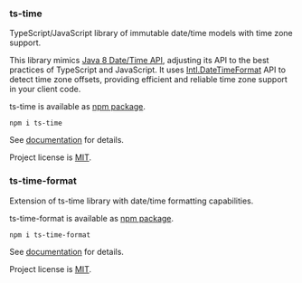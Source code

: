 ### ts-time

TypeScript/JavaScript library of immutable date/time models with time zone support.

This library mimics [Java 8 Date/Time API](https://www.baeldung.com/java-8-date-time-intro),
adjusting its API to the best practices of TypeScript and JavaScript. It uses
[Intl.DateTimeFormat](https://developer.mozilla.org/en-US/docs/Web/JavaScript/Reference/Global_Objects/DateTimeFormat)
API to detect time zone offsets, providing efficient and reliable time zone support in your client code.

ts-time is available as [npm package](https://www.npmjs.com/package/ts-time).

    npm i ts-time

See [documentation](https://enepomnyaschih.github.io/ts-time/) for details.

Project license is [MIT](https://github.com/enepomnyaschih/ts-time/blob/master/LICENSE).

### ts-time-format

Extension of ts-time library with date/time formatting capabilities.

ts-time-format is available as [npm package](https://www.npmjs.com/package/ts-time-format).

    npm i ts-time-format

See [documentation](https://enepomnyaschih.github.io/ts-time/) for details.

Project license is [MIT](https://github.com/enepomnyaschih/ts-time/blob/master/LICENSE).
